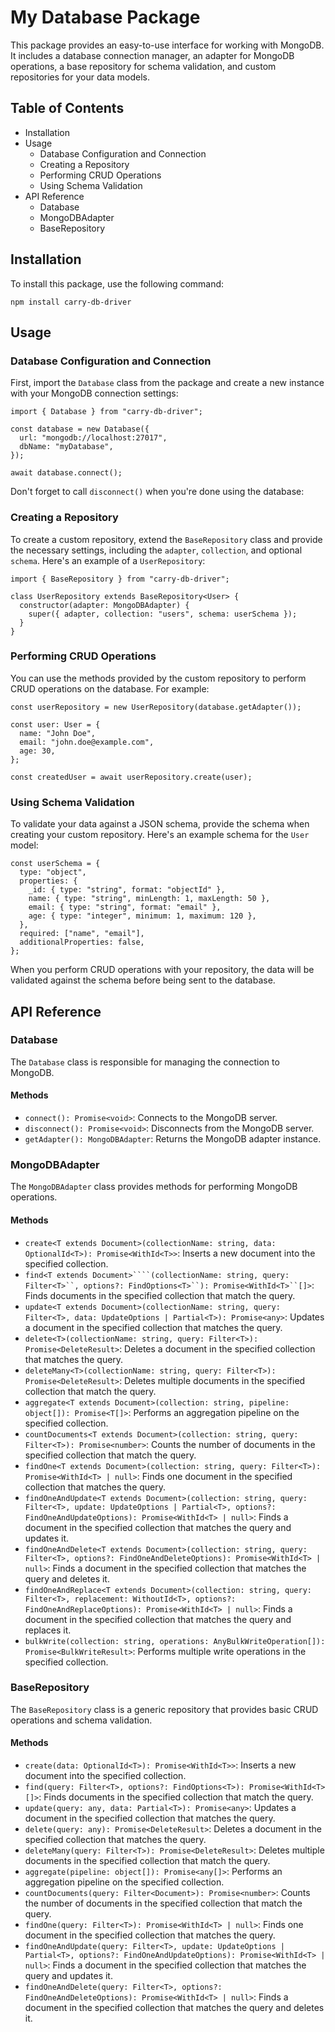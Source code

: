# My Database Package

This package provides an easy-to-use interface for working with MongoDB. It includes a database connection manager, an adapter for MongoDB operations, a base repository for schema validation, and custom repositories for your data models.

## Table of Contents

- Installation
- Usage
  - Database Configuration and Connection
  - Creating a Repository
  - Performing CRUD Operations
  - Using Schema Validation
- API Reference
  - Database
  - MongoDBAdapter
  - BaseRepository

## Installation

To install this package, use the following command:

`npm install carry-db-driver`

## Usage

### Database Configuration and Connection

First, import the `Database` class from the package and create a new instance with your MongoDB connection settings:

```
import { Database } from "carry-db-driver";

const database = new Database({
  url: "mongodb://localhost:27017",
  dbName: "myDatabase",
});

await database.connect();

```

Don't forget to call `disconnect()` when you're done using the database:

### Creating a Repository

To create a custom repository, extend the `BaseRepository` class and provide the necessary settings, including the `adapter`, `collection`, and optional `schema`. Here's an example of a `UserRepository`:

```
import { BaseRepository } from "carry-db-driver";

class UserRepository extends BaseRepository<User> {
  constructor(adapter: MongoDBAdapter) {
    super({ adapter, collection: "users", schema: userSchema });
  }
}

```

### Performing CRUD Operations

You can use the methods provided by the custom repository to perform CRUD operations on the database. For example:

```
const userRepository = new UserRepository(database.getAdapter());

const user: User = {
  name: "John Doe",
  email: "john.doe@example.com",
  age: 30,
};

const createdUser = await userRepository.create(user);

```

### Using Schema Validation

To validate your data against a JSON schema, provide the schema when creating your custom repository. Here's an example schema for the `User` model:

```
const userSchema = {
  type: "object",
  properties: {
    _id: { type: "string", format: "objectId" },
    name: { type: "string", minLength: 1, maxLength: 50 },
    email: { type: "string", format: "email" },
    age: { type: "integer", minimum: 1, maximum: 120 },
  },
  required: ["name", "email"],
  additionalProperties: false,
};

```

When you perform CRUD operations with your repository, the data will be validated against the schema before being sent to the database.

## API Reference

### Database

The `Database` class is responsible for managing the connection to MongoDB.

#### Methods

- `connect(): Promise<void>`: Connects to the MongoDB server.
- `disconnect(): Promise<void>`: Disconnects from the MongoDB server.
- `getAdapter(): MongoDBAdapter`: Returns the MongoDB adapter instance.

### MongoDBAdapter

The `MongoDBAdapter` class provides methods for performing MongoDB operations.

#### Methods

- `create<T extends Document>(collectionName: string, data: OptionalId<T>): Promise<WithId<T>>`: Inserts a new document into the specified collection.
- ` find<T extends Document>````(collectionName: string, query: Filter<T>``, options?: FindOptions<T>``): Promise<WithId<T>``[]> `: Finds documents in the specified collection that match the query.
- `update<T extends Document>(collectionName: string, query: Filter<T>, data: UpdateOptions | Partial<T>): Promise<any>`: Updates a document in the specified collection that matches the query.
- `delete<T>(collectionName: string, query: Filter<T>): Promise<DeleteResult>`: Deletes a document in the specified collection that matches the query.
- `deleteMany<T>(collectionName: string, query: Filter<T>): Promise<DeleteResult>`: Deletes multiple documents in the specified collection that match the query.
- `aggregate<T extends Document>(collection: string, pipeline: object[]): Promise<T[]>`: Performs an aggregation pipeline on the specified collection.
- `countDocuments<T extends Document>(collection: string, query: Filter<T>): Promise<number>`: Counts the number of documents in the specified collection that match the query.
- `findOne<T extends Document>(collection: string, query: Filter<T>): Promise<WithId<T> | null>`: Finds one document in the specified collection that matches the query.
- `findOneAndUpdate<T extends Document>(collection: string, query: Filter<T>, update: UpdateOptions | Partial<T>, options?: FindOneAndUpdateOptions): Promise<WithId<T> | null>`: Finds a document in the specified collection that matches the query and updates it.
- `findOneAndDelete<T extends Document>(collection: string, query: Filter<T>, options?: FindOneAndDeleteOptions): Promise<WithId<T> | null>`: Finds a document in the specified collection that matches the query and deletes it.
- `findOneAndReplace<T extends Document>(collection: string, query: Filter<T>, replacement: WithoutId<T>, options?: FindOneAndReplaceOptions): Promise<WithId<T> | null>`: Finds a document in the specified collection that matches the query and replaces it.
- `bulkWrite(collection: string, operations: AnyBulkWriteOperation[]): Promise<BulkWriteResult>`: Performs multiple write operations in the specified collection.

### BaseRepository

The `BaseRepository` class is a generic repository that provides basic CRUD operations and schema validation.

#### Methods

- `create(data: OptionalId<T>): Promise<WithId<T>>`: Inserts a new document into the specified collection.
- `find(query: Filter<T>, options?: FindOptions<T>): Promise<WithId<T>[]>`: Finds documents in the specified collection that match the query.
- `update(query: any, data: Partial<T>): Promise<any>`: Updates a document in the specified collection that matches the query.
- `delete(query: any): Promise<DeleteResult>`: Deletes a document in the specified collection that matches the query.
- `deleteMany(query: Filter<T>): Promise<DeleteResult>`: Deletes multiple documents in the specified collection that match the query.
- `aggregate(pipeline: object[]): Promise<any[]>`: Performs an aggregation pipeline on the specified collection.
- `countDocuments(query: Filter<Document>): Promise<number>`: Counts the number of documents in the specified collection that match the query.
- `findOne(query: Filter<T>): Promise<WithId<T> | null>`: Finds one document in the specified collection that matches the query.
- `findOneAndUpdate(query: Filter<T>, update: UpdateOptions | Partial<T>, options?: FindOneAndUpdateOptions): Promise<WithId<T> | null>`: Finds a document in the specified collection that matches the query and updates it.
- `findOneAndDelete(query: Filter<T>, options?: FindOneAndDeleteOptions): Promise<WithId<T> | null>`: Finds a document in the specified collection that matches the query and deletes it.
